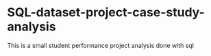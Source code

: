 # SQL-dataset-project-case-study-analysis
This is a small student performance project analysis done with sql 
